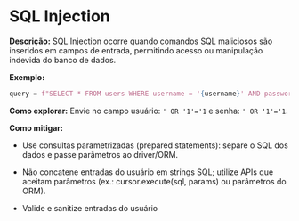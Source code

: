 # SQL Injection

**Descrição:**
SQL Injection ocorre quando comandos SQL maliciosos são inseridos em campos de entrada, permitindo acesso ou manipulação indevida do banco de dados.

**Exemplo:**

```python
query = f"SELECT * FROM users WHERE username = '{username}' AND password = '{password}'"
```

**Como explorar:**
Envie no campo usuário: `' OR '1'='1` e senha: `' OR '1'='1`.

**Como mitigar:**

- Use consultas parametrizadas (prepared statements): separe o SQL dos dados e passe parâmetros ao driver/ORM.
- Não concatene entradas do usuário em strings SQL; utilize APIs que aceitam parâmetros (ex.: cursor.execute(sql, params) ou parâmetros do ORM).

- Valide e sanitize entradas do usuário
